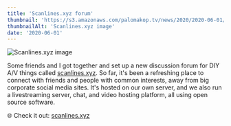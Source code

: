 ```yaml
---
title: 'Scanlines.xyz forum'
thumbnail: 'https://s3.amazonaws.com/palomakop.tv/news/2020/2020-06-01/scanlines_xyz.jpg'
thumbnailAlt: 'Scanlines.xyz image'
date: '2020-06-01'
---
```


<img alt="Scanlines.xyz image" loading="lazy" src="https://s3.amazonaws.com/palomakop.tv/news/2020/2020-06-01/scanlines_xyz.jpg"/>
<p>
  Some friends and I got together and set up a new discussion forum for DIY A/V things called <a href="http://scanlines.xyz" rel="noopener" target="_blank">scanlines.xyz</a>. So far, it's been a refreshing place to connect with friends and people with common interests, away from big corporate social media sites. It's hosted on our own server, and we also run a livestreaming server, chat, and video hosting platform, all using open source software.
  </p>
<p>
  🌐 Check it out: <a href="http://scanlines.xyz" rel="noopener" target="_blank">scanlines.xyz</a>
</p>
